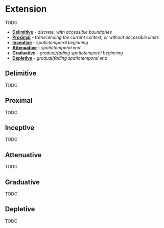 # Extension

TODO

- [**Delimitive**](#delimitive) - _discrete, with accessible boundaries_
- [**Proximal**](#proximal) - _transcending the current context, or without accessible limits_
- [**Inceptive**](#inceptive) - _spatiotemporal beginning_
- [**Attenuative**](#attenuative) - _spatiotemporal end_
- [**Graduative**](#graduative) - _gradual/fading spatiotemporal beginning_
- [**Depletive**](#depletive) - _gradual/fading spatiotemporal end_
## Delimitive

TODO

## Proximal

TODO

## Inceptive

TODO

## Attenuative

TODO

## Graduative

TODO

## Depletive

TODO

